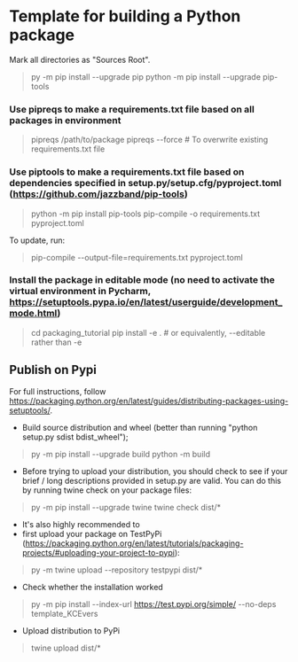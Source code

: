 # Template for building a Python package

Mark all directories as "Sources Root".

> py -m pip install --upgrade pip
> python -m pip install --upgrade pip-tools

### Use pipreqs to make a requirements.txt file based on all packages in environment
> pipreqs /path/to/package
> pipreqs --force # To overwrite existing requirements.txt file

### Use piptools to make a requirements.txt file based on dependencies specified in setup.py/setup.cfg/pyproject.toml (https://github.com/jazzband/pip-tools)
> python -m pip install pip-tools
> pip-compile -o requirements.txt pyproject.toml

To update, run:
> pip-compile --output-file=requirements.txt pyproject.toml


### Install the package in editable mode (no need to activate the virtual environment in Pycharm, https://setuptools.pypa.io/en/latest/userguide/development_mode.html) 
> cd packaging_tutorial
> pip install -e . # or equivalently, --editable rather than -e

## Publish on Pypi
For full instructions, follow https://packaging.python.org/en/latest/guides/distributing-packages-using-setuptools/.

- Build source distribution and wheel (better than running "python setup.py sdist bdist_wheel"); 
> py -m pip install --upgrade build
> python -m build

- Before trying to upload your distribution, you should check to see if your brief / long descriptions provided in setup.py are valid. You can do this by running twine check on your package files:
> py -m pip install --upgrade twine
> twine check dist/*

- It's also highly recommended to
- first upload your package on TestPyPi (https://packaging.python.org/en/latest/tutorials/packaging-projects/#uploading-your-project-to-pypi):
> py -m twine upload --repository testpypi dist/*

- Check whether the installation worked
> py -m pip install --index-url https://test.pypi.org/simple/ --no-deps template_KCEvers

- Upload distribution to PyPi
> twine upload dist/*
